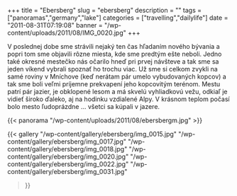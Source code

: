 +++
title = "Ebersberg"
slug = "ebersberg"
description = ""
tags = ["panoramas","germany","lake"]
categories = ["travelling","dailylife"]
date = "2011-08-31T07:19:08"
banner = "/wp-content/uploads/2011/08/IMG_0020.jpg"
+++

V poslednej dobe sme strávili nejaký ten čas hľadaním nového bývania a popri tom sme objavili rôzne
miesta, kde sme predtým ešte neboli. Jedno také okresné mestečko nás očarilo hneď pri prvej návšteve a tak sme sa jeden víkend vybrali
spoznať ho trochu viac. Už sme si celkom zvykli na samé roviny v Mníchove (keď nerátam pár umelo
vybudovaných kopcov) a tak sme boli veľmi príjemne prekvapení jeho kopcovitým terénom. Mestu patrí
pár jazier, je obklopené lesom a má skvelú vyhliadkovú vežu, odkiaľ je vidieť široko ďaleko, aj na
hodinku vzdialené Alpy. V krásnom teplom počasí bolo mesto ľudoprázdne … všetci sa kúpali v jazere.

{{< panorama "/wp-content/uploads/2011/08/ebersbergm.jpg"  >}}

{{< gallery
    "/wp-content/gallery/ebersberg/img_0015.jpg"
    "/wp-content/gallery/ebersberg/img_0017.jpg"
    "/wp-content/gallery/ebersberg/img_0018.jpg"
    "/wp-content/gallery/ebersberg/img_0020.jpg"
    "/wp-content/gallery/ebersberg/img_0022.jpg"
    "/wp-content/gallery/ebersberg/img_0031.jpg"
>}}
